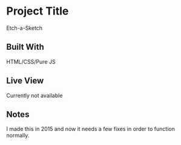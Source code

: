 # Project Title
Etch-a-Sketch

## Built With
HTML/CSS/Pure JS

## Live View
Currently not available

## Notes
I made this in 2015 and now it needs a few fixes in order to function normally.


